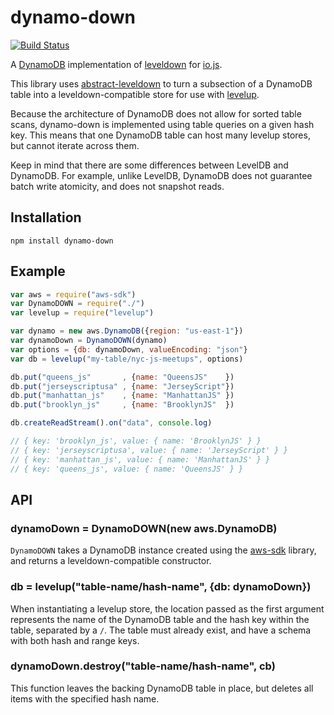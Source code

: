 dynamo-down
===========

[![Build Status](https://travis-ci.org/jed/dynamo-down.svg?branch=master)](https://travis-ci.org/jed/dynamo-down)

A [DynamoDB][] implementation of [leveldown][] for [io.js][].

This library uses [abstract-leveldown][] to turn a subsection of a DynamoDB table into a leveldown-compatible store for use with [levelup][].

Because the architecture of DynamoDB does not allow for sorted table scans, dynamo-down is implemented using table queries on a given hash key. This means that one DynamoDB table can host many levelup stores, but cannot iterate across them.

Keep in mind that there are some differences between LevelDB and DynamoDB. For example, unlike LevelDB, DynamoDB does not guarantee batch write atomicity, and does not snapshot reads.

Installation
------------

    npm install dynamo-down

Example
-------

```javascript
var aws = require("aws-sdk")
var DynamoDOWN = require("./")
var levelup = require("levelup")

var dynamo = new aws.DynamoDB({region: "us-east-1"})
var dynamoDown = DynamoDOWN(dynamo)
var options = {db: dynamoDown, valueEncoding: "json"}
var db = levelup("my-table/nyc-js-meetups", options)

db.put("queens_js"       , {name: "QueensJS"    })
db.put("jerseyscriptusa" , {name: "JerseyScript"})
db.put("manhattan_js"    , {name: "ManhattanJS" })
db.put("brooklyn_js"     , {name: "BrooklynJS"  })

db.createReadStream().on("data", console.log)

// { key: 'brooklyn_js', value: { name: 'BrooklynJS' } }
// { key: 'jerseyscriptusa', value: { name: 'JerseyScript' } }
// { key: 'manhattan_js', value: { name: 'ManhattanJS' } }
// { key: 'queens_js', value: { name: 'QueensJS' } }
```

API
---

### dynamoDown = DynamoDOWN(new aws.DynamoDB)

`DynamoDOWN` takes a DynamoDB instance created using the [aws-sdk][] library, and returns a leveldown-compatible constructor.

### db = levelup("table-name/hash-name", {db: dynamoDown})

When instantiating a levelup store, the location passed as the first argument represents the name of the DynamoDB table and the hash key within the table, separated by a `/`. The table must already exist, and have a schema with both hash and range keys.

### dynamoDown.destroy("table-name/hash-name", cb)

This function leaves the backing DynamoDB table in place, but deletes all items with the specified hash name.

[aws-sdk]: http://docs.aws.amazon.com/AWSJavaScriptSDK/guide/
[abstract-leveldown]: https://github.com/rvagg/abstract-leveldown
[levelup]: https://github.com/rvagg/node-levelup
[DynamoDB]: http://aws.amazon.com/dynamodb/
[leveldown]: https://github.com/rvagg/node-leveldown/
[io.js]: https://iojs.org
